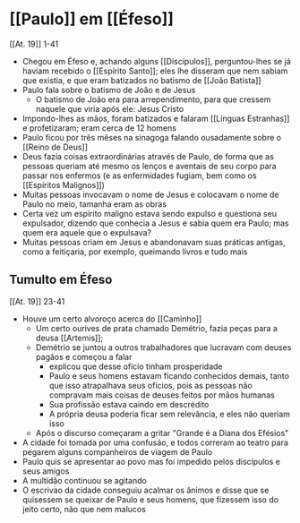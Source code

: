 # [[Paulo]] em [[Éfeso]]
[[At. 19]] 1-41
- Chegou em Éfeso e, achando alguns [[Discípulos]], perguntou-lhes se já haviam recebido o [[Espírito Santo]]; eles lhe disseram que nem sabiam que existia, e que eram batizados no batismo de [[João Batista]]
- Paulo fala sobre o batismo de João e de Jesus
	- O batismo de João era para arrependimento, para que cressem naquele que viria após ele: Jesus Cristo
- Impondo-lhes as mãos, foram batizados e falaram [[Línguas Estranhas]] e profetizaram; eram cerca de 12 homens
- Paulo ficou por três mêses na sinagoga falando ousadamente sobre o [[Reino de Deus]]
- Deus fazia coisas extraordinárias através de Paulo, de forma que as pessoas queriam até mesmo os lenços e aventais de seu corpo para passar nos enfermos (e as enfermidades fugiam, bem como os [[Espíritos Malignos]])
- Muitas pessoas invocavam o nome de Jesus e colocavam o nome de Paulo no meio, tamanha eram as obras
- Certa vez um espírito maligno estava sendo expulso e questiona seu expulsador, dizendo que conhecia a Jesus e sabia quem era Paulo; mas quem era aquele que o expulsava?
- Muitas pessoas criam em Jesus e abandonavam suas práticas antigas, como a feitiçaria, por exemplo, queimando livros e tudo mais
## Tumulto em Éfeso
[[At. 19]] 23-41
- Houve um certo alvoroço acerca do [[Caminho]]
	- Um certo ourives de prata chamado Demétrio, fazia peças para a deusa [[Artemis]];
	- Demétrio se juntou a outros trabalhadores que lucravam com deuses pagãos e começou a falar
		- explicou que desse ofício tinham prosperidade
		- Paulo e seus homens estavam ficando conhecidos demais, tanto que isso atrapalhava seus ofícios, pois as pessoas não compravam mais coisas de deuses feitos por mãos humanas
		- Sua profissão estava caindo em descrédito
		- A própria deusa poderia ficar sem relevância, e eles não queriam isso
	- Após o discurso começaram a gritar "Grande é a Diana dos Efésios"
- A cidade foi tomada por uma confusão, e todos correram ao teatro para pegarem alguns companheiros de viagem de Paulo
- Paulo quis se apresentar ao povo mas foi impedido pelos discípulos e seus amigos
- A multidão continuou se agitando
- O escrivao da cidade conseguiu acalmar os ânimos e disse que se quisessem se queixar de Paulo e seus homens, que fizessem isso do jeito certo, não que nem malucos